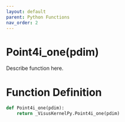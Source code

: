 ```yaml
---
layout: default
parent: Python Functions
nav_order: 2
---
```


# Point4i_one(pdim)

Describe function here.

# Function Definition

```python
def Point4i_one(pdim):
    return _VisusKernelPy.Point4i_one(pdim)
```